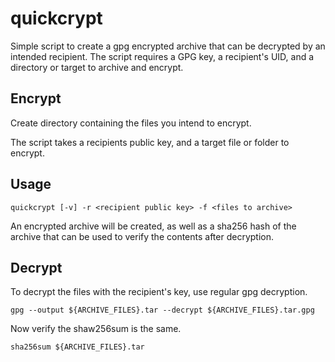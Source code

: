 # quickcrypt

Simple script to create a gpg encrypted archive that can be decrypted by an intended recipient. The script requires a GPG key, a recipient's UID, and a directory or target to archive and encrypt.

## Encrypt

Create directory containing the files you intend to encrypt.

The script takes a recipients public key, and a target file or folder to encrypt.

## Usage

```
quickcrypt [-v] -r <recipient public key> -f <files to archive>
```

An encrypted archive will be created, as well as a sha256 hash of the archive that can be used to verify the contents after decryption.

## Decrypt

To decrypt the files with the recipient's key, use regular gpg decryption.

```
gpg --output ${ARCHIVE_FILES}.tar --decrypt ${ARCHIVE_FILES}.tar.gpg
```

Now verify the shaw256sum is the same.

```
sha256sum ${ARCHIVE_FILES}.tar
```
